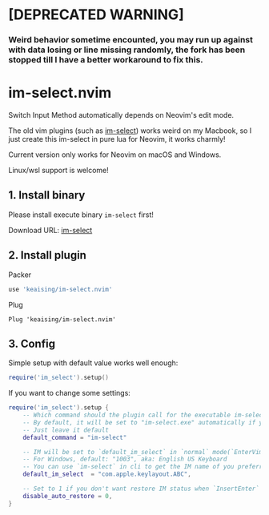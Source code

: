 # [DEPRECATED WARNING]

### Weird behavior sometime encounted, you may run up against with data losing or line missing randomly, the fork has been stopped till I have a better workaround to fix this. 

# im-select.nvim

Switch Input Method automatically depends on Neovim's edit mode.

The old vim plugins (such as [im-select](https://github.com/daipeihust/im-select)) works weird on my Macbook, so I just create this im-select in pure lua for Neovim, it works charmly!

Current version only works for Neovim on macOS and Windows. 

Linux/wsl support is welcome!

## 1. Install binary

Please install execute binary `im-select` first!

Download URL:  [im-select](https://github.com/daipeihust/im-select)

## 2. Install plugin

Packer

``` lua
use 'keaising/im-select.nvim'
```

Plug

``` vim
Plug 'keaising/im-select.nvim'
```

## 3. Config

Simple setup with default value works well enough:

```lua
require('im_select').setup()
```

If you want to change some settings: 

```lua
require('im_select').setup {
	-- Which command should the plugin call for the executable im-select binary
	-- By default, it will be set to "im-select.exe" automatically if you are using WSL
	-- Just leave it default
	default_command = "im-select"

	-- IM will be set to `default_im_select` in `normal` mode(`EnterVim` or `InsertLeave`)
	-- For Windows, default: "1003", aka: English US Keyboard
	-- You can use `im-select` in cli to get the IM name of you preferred
	default_im_select  = "com.apple.keylayout.ABC",

	-- Set to 1 if you don't want restore IM status when `InsertEnter`
	disable_auto_restore = 0,
}
```

